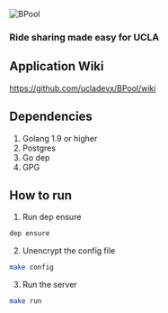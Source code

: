![BPool](https://i.imgur.com/NZzf9il.png)

### Ride sharing made easy for UCLA

## Application Wiki
https://github.com/ucladevx/BPool/wiki


## Dependencies

1. Golang 1.9 or higher
2. Postgres
3. Go dep
4. GPG

## How to run

1. Run dep ensure
```bash
dep ensure
```

2. Unencrypt the config file
```bash
make config
```

3. Run the server
```bash
make run
```